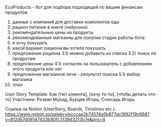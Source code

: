 EcoProducts - бот для подбора подходящей по вашим финансам продуктов 
1) данные с компаний для доставки комплектов еды
2) рацион питания в  инете (нейронки)
3) рекомендательные цены на продукты
4) рекомендованные магазины для покупки
стадии работы бота:
1) я хочу покушать
2) какой вариант рациона вы хотите покушать
3) предложение рациона
3.1) можно добавить из списка
3.2) поиск по продуктам
4) предложение цены 
4.1) согласен ли пользователь с добавлением этого продукта или нет
5) предложение магазинов
личи - результат поиска
5.1) выбор магазина
6) план



User Story Template: Как [тип клиента], [хочу то-то], [чтобы делать что-то]
Участники: Резван Мурад, Бурцев Игорь, Слюсарь Игорь

Ссылка на Notion (UserStory, Boards, Timelines etc.): https://www.notion.so/selebry/ecccae2b74574a5b877dc1892f19c668?v=812d57d08147433b80fc313943213b7e&pvs=4
